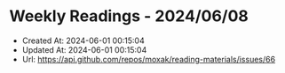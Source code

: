 # Weekly Readings - 2024/06/08

- Created At: 2024-06-01 00:15:04
- Updated At: 2024-06-01 00:15:04
- Url: https://api.github.com/repos/moxak/reading-materials/issues/66

